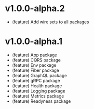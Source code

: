 # v1.0.0-alpha.2

- (feature) Add wire sets to all packages

# v1.0.0-alpha.1

- (feature) App package
- (feature) CQRS package
- (feature) Env package
- (feature) Fiber package
- (feature) GraphQL package
- (feature) gRPC package
- (feature) Health package
- (feature) Logging package
- (feature) Metrics package
- (feature) Readyness package
